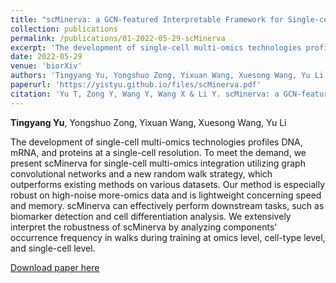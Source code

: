 ```yaml
---
title: "scMinerva: a GCN-featured Interpretable Framework for Single-cell Multi-omics Integration with Random Walk on Heterogeneous Graph"
collection: publications
permalink: /publications/01-2022-05-29-scMinerva
excerpt: 'The development of single-cell multi-omics technologies profiles DNA, mRNA, and proteins at a single-cell resolution. To meet the demand, we present scMinerva for single-cell multi-omics integration utilizing graph convolutional networks and a new random walk strategy, which outperforms existing methods on various datasets. Our method is especially robust on high-noise more-omics data and is lightweight concerning speed and memory. scMinerva can effectively perform downstream tasks, such as biomarker detection and cell differentiation analysis. We extensively interpret the robustness of scMinerva by analyzing the occurrence frequency of components in walks during training at omics level, cell-type level, and single-cell level.'
date: 2022-05-29
venue: 'biorXiv'
authors: 'Tingyang Yu, Yongshuo Zong, Yixuan Wang, Xuesong Wang, Yu Li'
paperurl: 'https://yistyu.github.io/files/scMinerva.pdf'
citation: 'Yu T, Zong Y, Wang Y, Wang X & Li Y. scMinerva: a GCN-featured Interpretable Framework for Single-cell Multi-omics Integration with Random Walk on Heterogeneous Graph[J]. bioRxiv (Submitted to RECOMB 2023 and received 1 (weak accept), 1 (weak accept) and -1 (weak reject); acceptance rate 10.9%), 2022.'
---
```


**Tingyang Yu**, Yongshuo Zong, Yixuan Wang, Xuesong Wang, Yu Li

The development of single-cell multi-omics technologies profiles DNA, mRNA, and proteins at a single-cell resolution. To meet the demand, we present scMinerva for single-cell multi-omics integration utilizing graph convolutional networks and a new random walk strategy, which outperforms existing methods on various datasets. Our method is especially robust on high-noise more-omics data and is lightweight concerning speed and memory. scMinerva can effectively perform downstream tasks, such as biomarker detection and cell differentiation analysis. We extensively interpret the robustness of scMinerva by analyzing components' occurrence frequency in walks during training at omics level, cell-type level, and single-cell level.

[Download paper here](https://yistyu.github.io/files/scMinerva.pdf)
